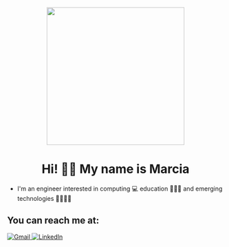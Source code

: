 <h1 align="center"> <img src="https://media.giphy.com/media/SUcApSWjPwQMARvcM8/giphy.gif" width="320" height="320"> </h1>

<h1 align="center"> Hi! 👋🏽 My name is Marcia </h1>

- I'm an engineer interested in computing 💻 education 👩🏻‍🏫 and emerging technologies 📱🔐📡🎆


## You can reach me at: 

<a href="mailto:marciaarambulo@gmail.com"> <img alt="Gmail" src="https://img.shields.io/badge/Gmail-D14836?style=for-the-badge&logo=gmail&logoColor=white" /> </a>
<a href="https://www.linkedin.com/in/marcia-arambulo-rodriguez/"><img alt="LinkedIn" src="https://img.shields.io/badge/linkedin%20-%230077B5.svg?&style=for-the-badge&logo=linkedin&logoColor=white"/></a>
